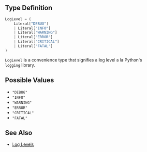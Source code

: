 ## Type Definition

```python
LogLevel = (
    Literal["DEBUG"]
    | Literal["INFO"]
    | Literal["WARNING"]
    | Literal["ERROR"]
    | Literal["CRITICAL"]
    | Literal["FATAL"]
)
```

`LogLevel` is a convenience type that signifies a log level a la Python's `logging` library.

## Possible Values

- `"DEBUG"`
- `"INFO"`
- `"WARNING"`
- `"ERROR"`
- `"CRITICAL"`
- `"FATAL"`

## See Also

- [Log Levels](/docs/guides/log-levels.md)
